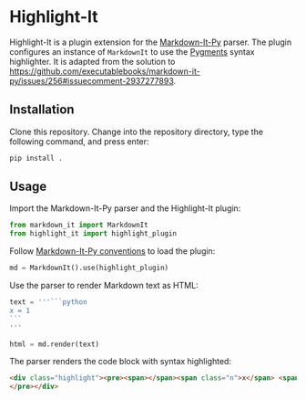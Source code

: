 # Highlight-It

Highlight-It is a plugin extension for the [Markdown-It-Py][mditpy] parser. The plugin configures an instance of `MarkdownIt` to use the [Pygments][pygments] syntax highlighter. It is adapted from the solution to <https://github.com/executablebooks/markdown-it-py/issues/256#issuecomment-2937277893>.
 
## Installation

Clone this repository. Change into the repository directory, type the following command, and press enter:

```bash
pip install .
```

## Usage

Import the Markdown-It-Py parser and the Highlight-It plugin:

```python
from markdown_it import MarkdownIt
from highlight_it import highlight_plugin
```

Follow [Markdown-It-Py conventions][mditpy-doc-plugins] to load the plugin:

```python
md = MarkdownIt().use(highlight_plugin)
```

Use the parser to render Markdown text as HTML:

````python
text = '''```python
x = 1
```
'''

html = md.render(text)
````

The parser renders the code block with syntax highlighted:

```html
<div class="highlight"><pre><span></span><span class="n">x</span> <span class="o">=</span> <span class="mi">1</span>
</pre></div>
```

[mditpy]: https://markdown-it-py.readthedocs.io/en/latest/
    "Markdown-It-Py"
[mditpy-doc-plugins]: https://markdown-it-py.readthedocs.io/en/latest/plugins.html
    "Markdown-It-Py: Plugin Extensions"
[pygments]: https://pygments.org
    "Pygments"

